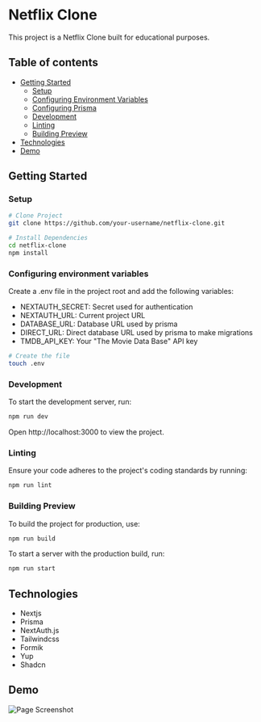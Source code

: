 # Netflix Clone

This project is a Netflix Clone built for educational purposes.

## Table of contents

- [Getting Started](#getting-started)
  - [Setup](#setup)
  - [Configuring Environment Variables](#configuring-environment-variables)
  - [Configuring Prisma](#configuring-prisma)
  - [Development](#development)
  - [Linting](#linting)
  - [Building Preview](#building-preview)
- [Technologies](#technologies)
- [Demo](#demo)

## Getting Started

### Setup

```sh
# Clone Project
git clone https://github.com/your-username/netflix-clone.git

# Install Dependencies
cd netflix-clone
npm install
```

### Configuring environment variables

Create a .env file in the project root and add the following variables:

- NEXTAUTH_SECRET: Secret used for authentication
- NEXTAUTH_URL: Current project URL
- DATABASE_URL: Database URL used by prisma
- DIRECT_URL: Direct database URL used by prisma to make migrations
- TMDB_API_KEY: Your "The Movie Data Base" API key

```sh
# Create the file
touch .env
```

### Development

To start the development server, run:

```sh
npm run dev
```

Open http://localhost:3000 to view the project.

### Linting

Ensure your code adheres to the project's coding standards by running:

```sh
npm run lint
```

### Building Preview

To build the project for production, use:

```sh
npm run build
```

To start a server with the production build, run:

```sh
npm run start
```

## Technologies

- Nextjs
- Prisma
- NextAuth.js
- Tailwindcss
- Formik
- Yup
- Shadcn

## Demo

![Page Screenshot](./demo.png)
